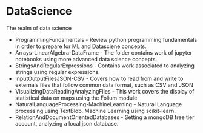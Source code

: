 # DataScience
The realm of data science

* ProgrammingFundamentals - Review python programming fundamentals in order to prepare for ML and Datasciene concepts.
* Arrays-LinearAlgebra-DataFrame - The folder contains work of jupyter notebooks using more advanced data science concepts.
* StringsAndRegularExpressions - Contains work associated to analyzing strings using regular expressions.
* InputOutputFilesJSON-CSV - Covers how to read from and write to externals files that follow common data format, such as CSV and JSON
* VisualizingDataReadingAnalyzingFiles - This work covers the display of statistical data on maps using the Folium module
* NaturalLanguageProcessing-MachineLearning - Natural Language processing using TextBlob.  Machine Learning using scikit-learn.
* RelationAndDocumentOrientedDatabases - Setting a mongoDB free tier account, analyzing a local json database.

